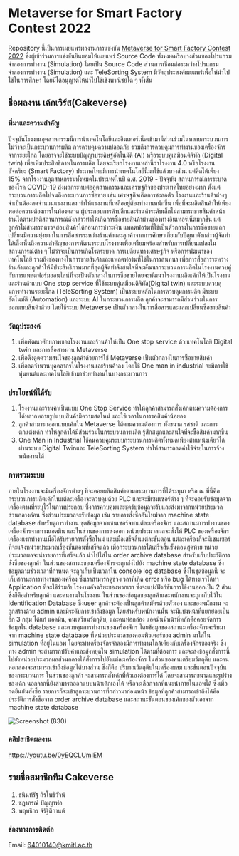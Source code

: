 # Metaverse for Smart Factory Contest 2022
Repository นี้เป็นการเผยแพร่ผลงานการแข่งขัน [Metaverse for Smart Factory Contest 2022](https://smartfactory.hcilab.net/contest/metaverse2022/) ซึ่งผู้เข้าร่วมการแข่งขันยินยอมให้เผยแพร่ Source Code ทั้งหมดหรือบางส่วนของโปรแกรมจำลองการทำงาน (Simulation) โดยเป็น Source Code ส่วนการเชื่อมต่อระหว่างโปรแกรมจำลองการทำงาน (Simulation) และ TeleSorting System  มีวัตถุประสงค์เผยแพร่เพื่อให้นำไปใช้ในการศึกษา โดยมิได้อนุญาตให้นำไปใช้เชิงพาณิชย์ใด ๆ ทั้งสิ้น 

## ชื่อผลงาน เค้กเวิร์ส(Cakeverse)
### ที่มาและความสําคัญ
ปัจจุบันโรงงานอุตสาหกรรมมีการนําเทคโนโลยีและอินเทอร์เน็ตเข้ามามีส่วนร่วมในหลายกระบวนการ ไม่ว่าจะเป็นกระบวนการผลิต การควบคุมความปลอดภัย รวมถึงการควบคุมการทํางานของเครื่องจักรจากระยะไกล โดยอาจจะใช้ระบบปัญญาประดิษฐ์อัตโนมัติ (AI) หรือระบบคู่เสมือนดิจิทัล (Digital twin) เพื่อเพิ่มประสิทธิภาพในการผลิต โดยจะเรียกโรงงานเหล่านี้ว่าโรงงาน 4.0 หรือโรงงานอัจฉริยะ (Smart Factory) ประเทศไทยมีการนําเทคโนโลยีนี้มาใช้แล้วบางส่วน แต่คิดได้เพียง 15% จากโรงงานอุตสาหกรรมทั้งหมดในประเทศในปี ค.ศ. 2019 - ปัจจุบัน สถานการณ์การระบาดของโรค COVID-19 ส่งผลกระทบต่ออุตสาหกรรมและเศรษฐกิจของประเทศไทยอย่างมาก ตั้งแต่กระบวนการผลิตไปจนถึงกระบวนการซื้อขาย เช่น เศรษฐกิจเกิดการชะลอตัว โรงงานและร้านค้าต่างๆ จําเป็นต้องลดจํานวนแรงงานลง ทําให้แรงงานที่เหลืออยู่ต้องทํางานหนักขึ้น เพื่อที่จะผลิตสินค้าให้เพียงพอต่อความต้องการในท้องตลาด ผู้ประกอบการค้าปลีกและร้านค้าระดับเล็กไม่สามารถขายสินค้าหน้าร้านได้ตามปกติสถานการณ์ดังกล่าวทําให้เกิดการซื้อขายสินค้าผ่านช่องทางอินเทอร์เน็ตมากขึ้น แต่ลูกค้าไม่สามารถตรวจสอบสินค้าได้ก่อนการชําระเงิน แพลตฟอร์มที่ใช้เป็นตัวกลางในการซื้อขายแลกเปลี่ยนมีความยุ่งยากในการสื่อสารระหว่างร้านค้าและลูกค้าจากการศึกษาเกี่ยวกับปัญหาดังกล่าวผู้จัดทําได้เล็งเห็นถึงความสําคัญของการพัฒนาระบบโรงงานเพื่อเตรียมพร้อมสําหรับการเปลี่ยนแปลงในสถานการณ์ต่าง ๆ ไม่ว่าจะเป็นการเกิดโรคระบาด การเปลี่ยนทางเศรษฐกิจ หรือการพัฒนาของเทคโนโลยี รวมถึงช่องทางในการขายสินค้าและแพลตฟอร์มที่ใช้ในการสนทนา เพื่อการสื่อสารระหว่างร้านค้าและลูกค้าให้มีประสิทธิภาพมากที่สุดผู้จัดทําจึงสนใจที่จะพัฒนากระบวนการผลิตในโรงงานควบคู่กับการแพลตฟอร์มออนไลน์ที่จะเป็นตัวกลางในการซื้อขายโดยจะพัฒนาโรงงานผลิตเค้กให้เป็นโรงงานและร้านค้าแบบ One stop service ที่ใช้ระบบคู่เสมือนดิจิทัล(Digital twin) และระบบควบคุมการทํางานระยะไกล (TeleSorting System) เป็นระบบหลักในการควบคุมการผลิต มีระบบอัตโนมัติ (Automation) และระบบ AI ในกระบวนการผลิต ลูกค้าจะสามารถมีส่วนร่วมในการออกแบบสินค้าด้วย โดยใช้ระบบ Metaverse เป็นตัวกลางในการสื่อสารและแลกเปลี่ยนซื้อขายสินค้า
### วัตถุประสงค์
1. เพื่อพัฒนาศักยภาพของโรงงานและร้านค้าให้เป็น One stop service ด้วยเทคโนโลยี Digital twin และการสื่อสารผ่าน Metaverse
2. เพื่อดึงดูดความสนใจของลูกค้าด้วยการใช้ Metaverse เป็นตัวกลางในการซื้อขายสินค้า
3. เพื่อลดจํานวนบุคคลากรในโรงงานและร้านค้าลง โดยใช้ One man in industrial จะมีการใช้หุ่นยนต์และเทคโนโลยีเข้ามาช่วยทํางานในบางกระบวนการ
### ประโยชน์ที่ได้รับ
1. โรงงานและร้านค้าเป็นแบบ One Stop Service ทําให้ลูกค้าสามารถสั่งเค้กตามความต้องการได้หลากหลายรูปแบบสินค้ามีความสดใหม่ และใช้เวลาในการรอสินค้าน้อยลง
2. ลูกค้าสามารถออกแบบเค้กใน Metaverse ได้ตามความต้องการ ทั้งขนาด รสชาติ และการตกแต่งเค้ก ทําให้ลูกค้าได้มีส่วนร่วมในกระบวนการผลิต รู้สึกสนุกและสนใจที่จะซื้อสินค้ามากขึ้น
3. One Man in Industrial ใช้คนควบคุมระบบกระบวนการผลิตทั้งหมดเพียงตําแหน่งเดียวได้ ผ่านระบบ Digital Twinและ TeleSorting System ทําให้สามารถลดค่าใช้จ่ายในการจ้างพนักงานได้
### ภาพรวมระบบ
ภายในโรงงานจะมีเครื่องจักรต่างๆ ที่จะคอยผลิตสินค้าตามกระบวนการที่ได้ระบุมา หรือ ณ ที่นี้คือกระบวนการผลิตเค้กในแต่ละเครื่องจะควบคุมด้วย PLC และจะมีเซนเซอร์ต่าง ๆ ที่จะคอยรับข้อมูลจากเครื่องตามที่ระบุไว้ในภาพประกอบ ซึ่งการควบคุมและชุดรับข้อมูลจะรับและส่งมาจากหน่วยประมวลส่วนกลางก่อน ซึ่งส่วนประมวลจะรับข้อมูล เช่น รายการสั่งซื้ออันใหม่จาก machine state database สําหรับดูการทํางาน ชุดข้อมูลจากเซนเซอร์จากแต่ละเครื่องจักร และสถานะการทํางานของเครื่องจักรจากทางแอดมิน และในส่วนของการส่งออก หน่วยประมวลผลจะสั่งให้ PLC ของเครื่องจักรเครื่องแรกทํางานเมื่อได้รับรายการสั่งซื้อใหม่ และเมื่อเสร็จสิ้นแต่ละขั้นตอน แต่ละเครื่องก็จะมีเซนเซอร์ที่จะแจ้งหน่วยประมวลเรื่องขั้นตอนที่เสร็จแล้ว เมื่อกระบวนการได้เสร็จสิ้นขั้นตอนสุดท้าย หน่วยประมวลผลจะนํารายการที่เสร็จแล้ว นําไปใส่ใน order archive database สําหรับเก็บประวัติการสั่งซื้อของลูกค้า ในส่วนของสถานะของเครื่องจักรจะถูกส่งไปยัง machine state database ซึ่งข้อมูลตามช่วงเวลาที่กําหนด จะถูกเก็บเป็นเวลาใน console log database ซึ่งในชุดข้อมูลนี้ จะเก็บสถานะการทํางานของเครื่อง ซึ่งเราสามารถดูช่วงเวลาที่เกิด error หรือ bug ได้ทางเราได้ทํา Application ที่จะใช้ร่วมกับโรงงานอัจฉริยะของพวกเรา ซึ่งจะแบ่งฟังก์ชันการใช้งานออกเป็น 2 ส่วน ซึ่งก็คือสําหรับลูกค้า และคนงานในโรงงาน ในส่วนของข้อมูลของลูกค้าและพนักงานจะถูกเก็บไว้ใน Identification Database ซึ่งuser ลูกค้าจะต้องเป็นลูกค้าสมัครด้วยตัวเอง และของพนักงาน จะถูกสร้างด้วย admin และมีระดับการเข้าถึงข้อมูล โดยสําหรับพนักงานนั้น จะมีแบ่งหน้าที่แยกย่อยเป็นอีก 3 กลุ่ม ได้แก่ แอดมิน, คนเตรียมวัตถุดิบ, และคนห่อกล่อง แอดมินมีหน้าที่หลักคือคอยจัดการข้อมูลใน database และควบคุมการทํางานของเครื่องจักร โดยข้อมูลของสถานะเครื่องจักรจะรับมาจาก machine state database ที่หน่วยประมวลของคอมพิวเตอร์ของ admin มาใส่ใน simulation ที่อยู่ในแอพ โดยจะทําเครื่องจักรจําลองมีการทํางานใกล้เคียงกับเครื่องจักรของจริง ซึ่งทาง admin จะสามารถปรับค่าและส่งหยุดใน simulation ได้ตามที่ต้องการ และจะส่งข้อมูลสั่งการนี้ไปยังหน่วยประมวลผลส่วนกลางให้สั่งการไปยังแต่ละเครื่องจักร ในส่วนของคนเตรียมวัตถุดิบ และคนห่อกล่องจะสามารถเข้าถึงข้อมูลได้บางส่วน ซึ่งก็คือ ปริมาณวัตถุดิบในเครื่องผสม และขั้นตอนปัจจุบันของกระบวนการ ในส่วนของลูกค้า จะสามารถสั่งเค้กที่ตัวเองต้องการได้ โดยจะสามารถขนาดและรูปร่างของเค้ก นอกจากนี้ยังสามารถออกแบบหน้าเค้กเองได้ หรือจะเลือกจากที่แนะนําภายในแอพได้ ซึ่งเมื่อกดยืนยันสั่งซื้อ รายการก็จะเข้าสู่กระบวนการที่กล่าวมาก่อนหน้า ข้อมูลที่ลูกค้าสามารถเข้าถึงได้คือประวัติการสั่งซื้อจาก order archive database และสถานะขั้นตอนของเค้กของตัวเองจาก machine state database

![Screenshot (830)](https://user-images.githubusercontent.com/114386015/194848221-0b396649-387b-4bc8-834d-cfa16f22e6ca.png)

### คลิปสาธิตผลงาน
https://youtu.be/0yEQCLUmIEM

## รายชื่อสมาชิกทีม Cakeverse
1. ธนินท์รัฐ ถิรโพธิวัจน์
2. ชฎาภรณ์ ปัญญาพ่อ
3. พฤทธิกร จิรัฐิติกานต์
### ช่องทางการติดต่อ
Email: 64010140@kmitl.ac.th 
